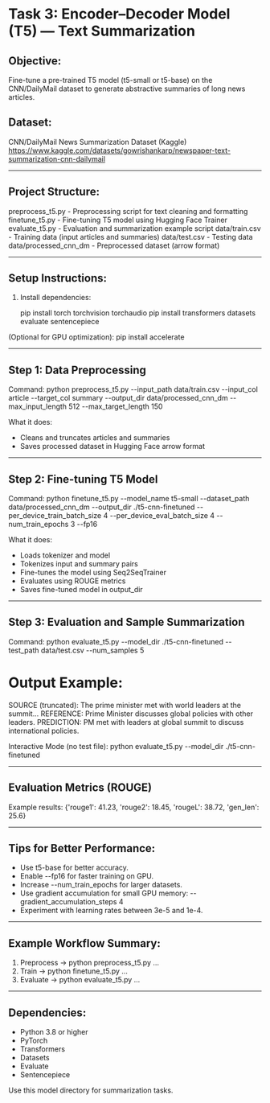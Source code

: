 Task 3: Encoder–Decoder Model (T5) — Text Summarization
=======================================================

Objective:
-----------
Fine-tune a pre-trained T5 model (t5-small or t5-base) on the CNN/DailyMail dataset
to generate abstractive summaries of long news articles.

Dataset:
--------
CNN/DailyMail News Summarization Dataset (Kaggle)
https://www.kaggle.com/datasets/gowrishankarp/newspaper-text-summarization-cnn-dailymail

--------------------------------------------------
Project Structure:
--------------------------------------------------
preprocess_t5.py      - Preprocessing script for text cleaning and formatting
finetune_t5.py        - Fine-tuning T5 model using Hugging Face Trainer
evaluate_t5.py        - Evaluation and summarization example script
data/train.csv        - Training data (input articles and summaries)
data/test.csv         - Testing data
data/processed_cnn_dm - Preprocessed dataset (arrow format)

--------------------------------------------------
Setup Instructions:
--------------------------------------------------
1. Install dependencies:

    pip install torch torchvision torchaudio
    pip install transformers datasets evaluate sentencepiece

(Optional for GPU optimization):
    pip install accelerate

--------------------------------------------------
Step 1: Data Preprocessing
--------------------------------------------------
Command:
    python preprocess_t5.py       --input_path data/train.csv       --input_col article       --target_col summary       --output_dir data/processed_cnn_dm       --max_input_length 512       --max_target_length 150

What it does:
- Cleans and truncates articles and summaries
- Saves processed dataset in Hugging Face arrow format

--------------------------------------------------
Step 2: Fine-tuning T5 Model
--------------------------------------------------
Command:
    python finetune_t5.py       --model_name t5-small       --dataset_path data/processed_cnn_dm       --output_dir ./t5-cnn-finetuned       --per_device_train_batch_size 4       --per_device_eval_batch_size 4       --num_train_epochs 3       --fp16

What it does:
- Loads tokenizer and model
- Tokenizes input and summary pairs
- Fine-tunes the model using Seq2SeqTrainer
- Evaluates using ROUGE metrics
- Saves fine-tuned model in output_dir

--------------------------------------------------
Step 3: Evaluation and Sample Summarization
--------------------------------------------------
Command:
    python evaluate_t5.py       --model_dir ./t5-cnn-finetuned       --test_path data/test.csv       --num_samples 5

Output Example:
================================================================================
SOURCE (truncated): The prime minister met with world leaders at the summit...
REFERENCE: Prime Minister discusses global policies with other leaders.
PREDICTION: PM met with leaders at global summit to discuss international policies.

Interactive Mode (no test file):
    python evaluate_t5.py --model_dir ./t5-cnn-finetuned

--------------------------------------------------
Evaluation Metrics (ROUGE)
--------------------------------------------------
Example results:
    {'rouge1': 41.23, 'rouge2': 18.45, 'rougeL': 38.72, 'gen_len': 25.6}

--------------------------------------------------
Tips for Better Performance:
--------------------------------------------------
- Use t5-base for better accuracy.
- Enable --fp16 for faster training on GPU.
- Increase --num_train_epochs for larger datasets.
- Use gradient accumulation for small GPU memory:
      --gradient_accumulation_steps 4
- Experiment with learning rates between 3e-5 and 1e-4.

--------------------------------------------------
Example Workflow Summary:
--------------------------------------------------
1. Preprocess ->  python preprocess_t5.py ...
2. Train ->       python finetune_t5.py ...
3. Evaluate ->    python evaluate_t5.py ...

--------------------------------------------------
Dependencies:
--------------------------------------------------
- Python 3.8 or higher
- PyTorch
- Transformers
- Datasets
- Evaluate
- Sentencepiece

Use this model directory for summarization tasks.


